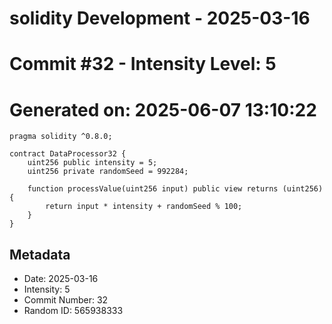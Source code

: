﻿# solidity Development - 2025-03-16
# Commit #32 - Intensity Level: 5
# Generated on: 2025-06-07 13:10:22
```solidity
pragma solidity ^0.8.0;

contract DataProcessor32 {
    uint256 public intensity = 5;
    uint256 private randomSeed = 992284;

    function processValue(uint256 input) public view returns (uint256) {
        return input * intensity + randomSeed % 100;
    }
}
```
## Metadata
- Date: 2025-03-16
- Intensity: 5
- Commit Number: 32
- Random ID: 565938333

